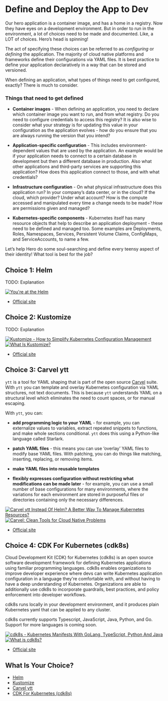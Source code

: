# Define and Deploy the App to Dev

Our hero application is a container image, and has a home in a registry. Now they have eyes on a development environment. But in order to run in the environment, a lot of choices need to be made and documented. Like, a LOT of choices. Hero’s head is spinning!

The act of specifying these choices can be referred to as *configuring* or *defining* the application. The majority of cloud native platforms and frameworks define their configurations via YAML files.  It is best practice to define your application declaratively in a way that can be stored and versioned.

When defining an application, what types of things need to get configured, exactly? There is much to consider. 

### Things that need to get defined

* **Container images** - When defining an application, you need to declare which container image you want to run, and from what registry. Do you need to configure credentials to access this registry? It is also wise to consider what your strategy is for updating this value in your configuration as the application evolves - how do you ensure that you are always running the version that you intend?

* **Application-specific configuration** - This includes environment-dependent values that are used by the application. An example would be if your application needs to connect to a certain database in development but then a different database in production. Also what other applications and third-party services are supporting this application? How does this application connect to those, and with what credentials?

* **Infrastructure configuration** - On what physical infrastructure does this application run? In your company’s data center, or in the cloud?  If the cloud, which provider? Under what account? How is the compute accessed and manipulated every time a change needs to be made? How are permissions given and managed?

* **Kubernetes-specific components** - Kubernetes itself has many resource objects that help to describe an application deployment - these need to be defined and managed too. Some examples are Deployments, Roles, Namespaces, Services, Persistent Volume Claims, ConfigMaps, and ServiceAccounts, to name a few.

Let’s help Hero do some soul-searching and define every teensy aspect of their identity! What tool is best for the job?

## Choice 1: Helm

TODO: Explanation

[![You're at the Helm](https://img.youtube.com/vi/oPIiX6vyih8/0.jpg)](https://via.vmw.com/Helm)
* [Official site](https://helm.sh)

## Choice 2: Kustomize

TODO: Explanation

[![Kustomize - How to Simplify Kubernetes Configuration Management](https://img.youtube.com/vi/Twtbg6LFnAg/0.jpg)](https://youtu.be/Twtbg6LFnAg)
[![What Is Kustomize?](https://img.youtube.com/vi/C8DpFc4zw80/0.jpg)](https://youtu.be/C8DpFc4zw80)
* [Official site](https://kustomize.io)

## Choice 3: Carvel ytt

`ytt` is a tool for YAML shaping that is part of the open source [Carvel](https://carvel.dev/) suite. With `ytt` you can template and overlay Kubernetes configuration via YAML structures, not text documents. This is because `ytt` understands YAML on a structural level which eliminates the need to count spaces, or for manual escaping.

With `ytt`, you can:
* **add programming logic to your YAML** - for example, you can externalize values to variables, extract repeated snippets to functions, and make whole sections conditional. `ytt` does this using a Python-like language called Starlark. 

* **patch YAML files** - this means you can use ‘overlay’ YAML files to modify base YAML files. With patching, you can do things like matching, inserting, replacing, or removing items.

* **make YAML files into reusable templates**

* **flexibly expresses configuration without restricting what modifications can be made later** - for example, you can use a small number of base configurations for many environments, where the variations for each environment are stored in purposeful files or directories containing only the necessary differences.

[![Carvel ytt Instead Of Helm? A Better Way To Manage Kubernetes Resources?](https://img.youtube.com/vi/DLnXkH2keNg/0.jpg)](https://youtu.be/DLnXkH2keNg)
[![Carvel: Clean Tools for Cloud Native Problems](https://img.youtube.com/vi/gsyGOv_Nwb0/0.jpg)](https://via.vmw.com/carvel)
* [Official site](https://carvel.dev)

## Choice 4: CDK For Kubernetes (cdk8s)

Cloud Development Kit (CDK) for Kubernetes (cdk8s) is an open source software development framework for defining Kubernetes applications using familiar programming languages. cdk8s enables organizations to improve developer experience where devs can write Kubernetes application configuration in a language they're comfortable with, and without having to have a deep understanding of Kubernetes. Organizations are able to additionally use cdk8s to incorporate guardrails, best practices, and policy enforcement into developer workflows. 

cdk8s runs locally in your development environment, and it produces plain Kubernetes yaml that can be applied to any cluster.  

cdk8s currently supports Typescript, JavaScript, Java, Python, and Go. Support for more languages is coming soon. 

[![cdk8s - Kubernetes Manifests With GoLang, TypeScript, Python And Java](https://img.youtube.com/vi/F2DKtax0NLU/0.jpg)](https://youtu.be/F2DKtax0NLU)
[![What is cdk8s?](https://img.youtube.com/vi/GCZgLmksJW8/0.jpg)](https://via.vmw.com/cdk8s)
* [Official site](https://cdk8s.io)

## What Is Your Choice?

* [Helm](helm.md)
* [Kustomize](kustomize.md)
* [Carvel ytt](carvel-ytt.md)
* [CDK For Kubernetes (cdk8s)](cdk8s.md)